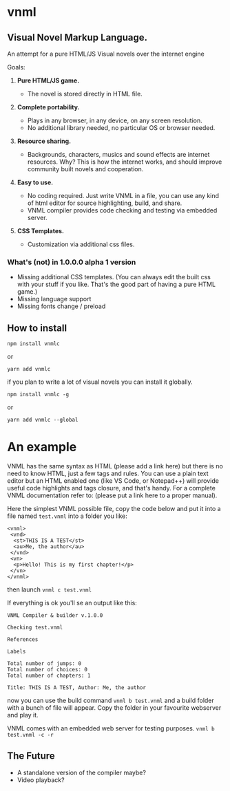 # vnml

## Visual Novel Markup Language.

An attempt for a pure HTML/JS Visual novels over the internet engine

Goals:

1. **Pure HTML/JS game.**

   - The novel is stored directly in HTML file.

2. **Complete portability.**

   - Plays in any browser, in any device, on any screen resolution.
   - No additional library needed, no particular OS or browser needed.

3. **Resource sharing.**

   - Backgrounds, characters, musics and sound effects are internet resources. Why? This is how the internet works, and should improve community built novels
     and cooperation.

4. **Easy to use.**

   - No coding required. Just write VNML in a file, you can use any kind of html editor for source highlighting, build, and share.
   - VNML compiler provides code checking and testing via embedded server.

5. **CSS Templates.**

   - Customization via additional css files.

### What's (not) in 1.0.0.0 alpha 1 version

- Missing additional CSS templates. (You can always edit the built css with your stuff if you like. That's the good part of having a pure HTML game.)
- Missing language support
- Missing fonts change / preload

## How to install

`npm install vnmlc`

or

`yarn add vnmlc`

if you plan to write a lot of visual novels you can install it globally.

`npm install vnmlc -g`

or

`yarn add vnmlc --global`

# An example

VNML has the same syntax as HTML (please add a link here) but there is no need to know HTML, just a few tags and rules.
You can use a plain text editor but an HTML enabled one (like VS Code, or Notepad++) will provide useful code highlights and tags closure, and that's handy.
For a complete VNML documentation refer to: (please put a link here to a proper manual).

Here the simplest VNML possible file, copy the code below and put it into a file named `test.vnml` into a folder you like:

```
<vnml>
 <vnd>
  <st>THIS IS A TEST</st>
  <au>Me, the author</au>
 </vnd>
 <vn>
  <p>Hello! This is my first chapter!</p>
 </vn>
</vnml>

```

then launch `vnml c test.vnml`

If everything is ok you'll se an output like this:

```
VNML Compiler & builder v.1.0.0

Checking test.vnml

References

Labels

Total number of jumps: 0
Total number of choices: 0
Total number of chapters: 1

Title: THIS IS A TEST, Author: Me, the author
```

now you can use the build command `vnml b test.vnml`
and a build folder with a bunch of file will appear.
Copy the folder in your favourite webserver and play it.

VNML comes with an embedded web server for testing purposes.
`vnml b test.vnml -c -r`

## The Future

- A standalone version of the compiler maybe?
- Video playback?

